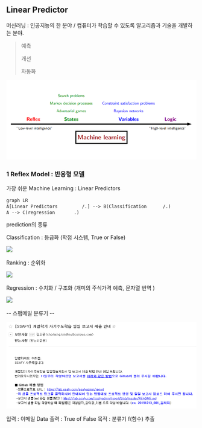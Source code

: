 ## Linear Predictor

머신러닝 : 인공지능의 한 분야  /  컴퓨터가 학습할 수 있도록 알고리즘과 기술을 개발하는 분야.

> 예측  
> 
> 개선
> 
> 자동화

<img src=./image/Machine_Learning.png>

### 1 Reflex Model : 반응형 모델

가장 쉬운 Machine Learning : Linear Predictors


```mermaid
graph LR
A[Linear Predictors         /.] --> B(Classification      /.)
A --> C(regression       .)
```

prediction의 종류

Classification : 등급화  (학점 시스템, True or False)

<img src=./classification.png>

Ranking : 순위화 

<img src=./ranking.png>

Regression : 수치화 / 구조화  (개미의 주식가격 예측,  문자열 번역 )

<img src=./classification.png>





-- 스팸메일 분류기 --

<img src=./image/email.png>

입력 :  이메일 Data
출력 :  True of False
목적 : 분류기 f(함수) 추출

<!--stackedit_data:
eyJoaXN0b3J5IjpbNzE4NzAzNTkzLDExNzEzMzA4Miw5MDg0Nj
k4MTcsLTY1NzUyNzA3OCwxNTEwMjU2MjY0LC01OTg3NjkxNjQs
MTg1MzUyMjQwOSwtMjA4ODc0NjYxMl19
-->